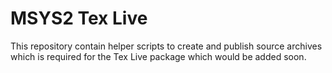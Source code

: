 # MSYS2 Tex Live

This repository contain helper scripts to create and publish source archives which is required for the Tex Live package which would be added soon.
